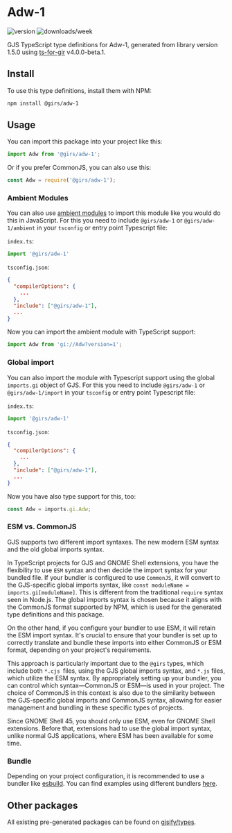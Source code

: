 
# Adw-1

![version](https://img.shields.io/npm/v/@girs/adw-1)
![downloads/week](https://img.shields.io/npm/dw/@girs/adw-1)


GJS TypeScript type definitions for Adw-1, generated from library version 1.5.0 using [ts-for-gir](https://github.com/gjsify/ts-for-gir) v4.0.0-beta.1.


## Install

To use this type definitions, install them with NPM:
```bash
npm install @girs/adw-1
```

## Usage

You can import this package into your project like this:
```ts
import Adw from '@girs/adw-1';
```

Or if you prefer CommonJS, you can also use this:
```ts
const Adw = require('@girs/adw-1');
```

### Ambient Modules

You can also use [ambient modules](https://github.com/gjsify/ts-for-gir/tree/main/packages/cli#ambient-modules) to import this module like you would do this in JavaScript.
For this you need to include `@girs/adw-1` or `@girs/adw-1/ambient` in your `tsconfig` or entry point Typescript file:

`index.ts`:
```ts
import '@girs/adw-1'
```

`tsconfig.json`:
```json
{
  "compilerOptions": {
    ...
  },
  "include": ["@girs/adw-1"],
  ...
}
```

Now you can import the ambient module with TypeScript support: 

```ts
import Adw from 'gi://Adw?version=1';
```

### Global import

You can also import the module with Typescript support using the global `imports.gi` object of GJS.
For this you need to include `@girs/adw-1` or `@girs/adw-1/import` in your `tsconfig` or entry point Typescript file:

`index.ts`:
```ts
import '@girs/adw-1'
```

`tsconfig.json`:
```json
{
  "compilerOptions": {
    ...
  },
  "include": ["@girs/adw-1"],
  ...
}
```

Now you have also type support for this, too:

```ts
const Adw = imports.gi.Adw;
```


### ESM vs. CommonJS

GJS supports two different import syntaxes. The new modern ESM syntax and the old global imports syntax.

In TypeScript projects for GJS and GNOME Shell extensions, you have the flexibility to use `ESM` syntax and then decide the import syntax for your bundled file. If your bundler is configured to use `CommonJS`, it will convert to the GJS-specific global imports syntax, like `const moduleName = imports.gi[moduleName]`. This is different from the traditional `require` syntax seen in Node.js. The global imports syntax is chosen because it aligns with the CommonJS format supported by NPM, which is used for the generated type definitions and this package.

On the other hand, if you configure your bundler to use ESM, it will retain the ESM import syntax. It's crucial to ensure that your bundler is set up to correctly translate and bundle these imports into either CommonJS or ESM format, depending on your project's requirements.

This approach is particularly important due to the `@girs` types, which include both `*.cjs `files, using the GJS global imports syntax, and `*.js` files, which utilize the ESM syntax. By appropriately setting up your bundler, you can control which syntax—CommonJS or ESM—is used in your project. The choice of CommonJS in this context is also due to the similarity between the GJS-specific global imports and CommonJS syntax, allowing for easier management and bundling in these specific types of projects.

Since GNOME Shell 45, you should only use ESM, even for GNOME Shell extensions. Before that, extensions had to use the global import syntax, unlike normal GJS applications, where ESM has been available for some time.

### Bundle

Depending on your project configuration, it is recommended to use a bundler like [esbuild](https://esbuild.github.io/). You can find examples using different bundlers [here](https://github.com/gjsify/ts-for-gir/tree/main/examples).

## Other packages

All existing pre-generated packages can be found on [gjsify/types](https://github.com/gjsify/types).

